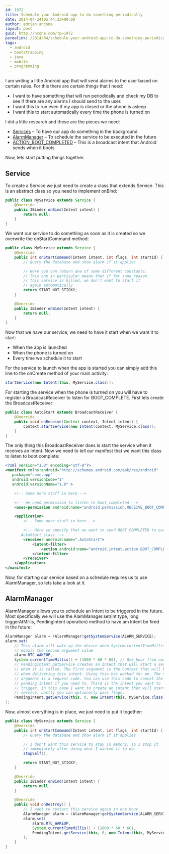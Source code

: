 ```yaml
---
id: 1972
title: Schedule your Android app to do something periodically
date: 2014-04-24T05:44:23+00:00
author: adrian.ancona
layout: post
guid: http://ncona.com/?p=1972
permalink: /2014/04/schedule-your-android-app-to-do-something-periodically/
tags:
  - android
  - bootstrapping
  - java
  - mobile
  - programming
---
```

I am writing a little Android app that will send alarms to the user based on certain rules. For this there are certain things that I need:

  * I want to have something that will run periodically and check my DB to see if there are any alarms I should send to the user.
  * I want this to run even if my app is closed or the phone is asleep
  * I want this to start automatically every time the phone is turned on

I did a little research and these are the pieces we need:

  * [Services](http://developer.android.com/guide/components/services.html "Android services") &#8211; To have our app do something in the background
  * [AlarmManager](http://developer.android.com/reference/android/app/AlarmManager.html "Android AlarmManager") &#8211; To schedule the service to be executed in the future
  * [ACTION\_BOOT\_COMPLETED](http://developer.android.com/reference/android/content/Intent.html "Boot completed broadcast intent") &#8211; This is a broadcast intent that Android sends when it boots

Now, lets start putting things together.

<!--more-->

## Service

To create a Service we just need to create a class that extends Service. This is an abstract class so you need to implement onBind:

```java
public class MyService extends Service {
    @Override
    public IBinder onBind(Intent intent) {
        return null;
    }
}
```

We want our service to do something as soon as it is created so we overwrite the onStartCommand method:

```java
public class MyService extends Service {
    @Override
    public int onStartCommand(Intent intent, int flags, int startId) {
        // Query the database and show alarm if it applies

        // Here you can return one of some different constants.
        // This one in particular means that if for some reason
        // this service is killed, we don't want to start it
        // again automatically
        return START_NOT_STICKY;
    }

    @Override
    public IBinder onBind(Intent intent) {
        return null;
    }
}
```

Now that we have our service, we need to have it start when we want it to start:

  * When the app is launched
  * When the phone is turned on
  * Every time we schedule it to start

For the service to launch when the app is started you can simply add this line to the onCreate method of your main activity:

```java
startService(new Intent(this, MyService.class));
```

For starting the service when the phone is turned on you will have to register a BroadcastReceiver to listen for BOOT_COMPLETE. First lets create the BroadcastReceiver:

```java
public class AutoStart extends BroadcastReceiver {
    @Override
    public void onReceive(Context context, Intent intent) {
        context.startService(new Intent(context, MyService.class));
    }
}
```

The only thing this BroadcastReceiver does is start the service when it receives an Intent. Now we need to tell our manifest that we want this class to listen to boot complete:

```xml
<?xml version="1.0" encoding="utf-8"?>
<manifest xmlns:android="http://schemas.android.com/apk/res/android"
   package="some.app"
   android:versionCode="1"
   android:versionName="1.0" >

    <!-- Some more stuff in here -->

    <!-- We need permission to listen to boot_completed -->
    <uses-permission android:name="android.permission.RECEIVE_BOOT_COMPLETED" />

    <application>
        <!-- Some more stuff in here -->

        <!-- Here we specify that we want to send BOOT_COMPLETED to our
       AutoStart class -->
        <receiver android:name=".AutoStart">
            <intent-filter>
                <action android:name="android.intent.action.BOOT_COMPLETED" />
            </intent-filter>
        </receiver>
    </application>
</manifest>
```

Now, for starting our service based on a schedule requires us to use AlarmManager, so lets take a look at it.

## AlarmManager

AlarmManager allows you to schedule an Intent to be triggered in the future. Most specifically we will use the AlamManager.set(int type, long triggerAtMillis, PendingIntent operation) method to have am Intent be fired in the future:

```java
AlarmManager alarm = (AlarmManager)getSystemService(ALARM_SERVICE);
alarm.set(
    // This alarm will wake up the device when System.currentTimeMillis()
    // equals the second argument value
    alarm.RTC_WAKEUP,
    System.currentTimeMillis() + (1000 * 60 * 60), // One hour from now
    // PendingIntent.getService creates an Intent that will start a service
    // when it is called. The first argument is the Context that will be used
    // when delivering this intent. Using this has worked for me. The second
    // argument is a request code. You can use this code to cancel the
    // pending intent if you need to. Third is the intent you want to
    // trigger. In this case I want to create an intent that will start my
    // service. Lastly you can optionally pass flags.
    PendingIntent.getService(this, 0, new Intent(this, MyService.class), 0)
);
```

Now, almost everything is in place, we just need to put it together:

```java
public class MyService extends Service {
    @Override
    public int onStartCommand(Intent intent, int flags, int startId) {
        // Query the database and show alarm if it applies

        // I don't want this service to stay in memory, so I stop it
        // immediately after doing what I wanted it to do.
        stopSelf();

        return START_NOT_STICKY;
    }

    @Override
    public IBinder onBind(Intent intent) {
        return null;
    }

    @Override
    public void onDestroy() {
        // I want to restart this service again in one hour
        AlarmManager alarm = (AlarmManager)getSystemService(ALARM_SERVICE);
        alarm.set(
            alarm.RTC_WAKEUP,
            System.currentTimeMillis() + (1000 * 60 * 60),
            PendingIntent.getService(this, 0, new Intent(this, MyService.class), 0)
        );
    }
}
```
